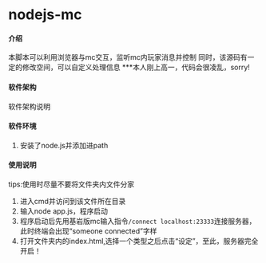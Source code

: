 # nodejs-mc

#### 介绍
本脚本可以利用浏览器与mc交互，监听mc内玩家消息并控制
同时，该源码有一定的修改空间，可以自定义处理信息
***本人刚上高一，代码会很凌乱，sorry!


#### 软件架构
软件架构说明


#### 软件环境
1.  安装了node.js并添加进path


#### 使用说明
tips:使用时尽量不要将文件夹内文件分家
1.  进入cmd并访问到该文件所在目录
2.  输入node app.js，程序启动
3.  程序启动后先用基岩版mc输入指令`/connect localhost:23333`连接服务器，此时终端会出现“someone connected”字样
4.  打开文件夹内的index.html,选择一个类型之后点击“设定”，至此，服务器完全开启！